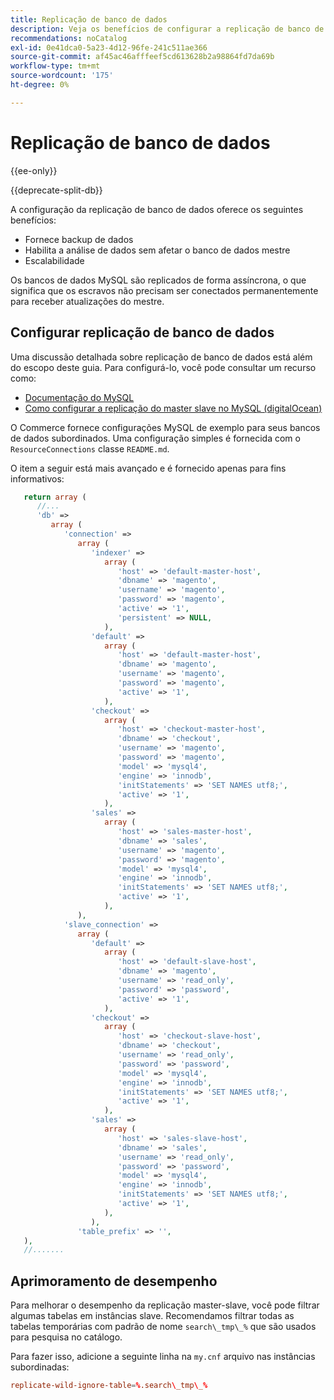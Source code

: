 ```yaml
---
title: Replicação de banco de dados
description: Veja os benefícios de configurar a replicação de banco de dados.
recommendations: noCatalog
exl-id: 0e41dca0-5a23-4d12-96fe-241c511ae366
source-git-commit: af45ac46afffeef5cd613628b2a98864fd7da69b
workflow-type: tm+mt
source-wordcount: '175'
ht-degree: 0%

---
```


# Replicação de banco de dados

{{ee-only}}

{{deprecate-split-db}}

A configuração da replicação de banco de dados oferece os seguintes benefícios:

- Fornece backup de dados
- Habilita a análise de dados sem afetar o banco de dados mestre
- Escalabilidade

Os bancos de dados MySQL são replicados de forma assíncrona, o que significa que os escravos não precisam ser conectados permanentemente para receber atualizações do mestre.

## Configurar replicação de banco de dados

Uma discussão detalhada sobre replicação de banco de dados está além do escopo deste guia. Para configurá-lo, você pode consultar um recurso como:

- [Documentação do MySQL](https://dev.mysql.com/doc/refman/5.6/en/replication.html)
- [Como configurar a replicação do master slave no MySQL (digitalOcean)](https://www.digitalocean.com/community/tutorials/how-to-set-up-replication-in-mysql)

O Commerce fornece configurações MySQL de exemplo para seus bancos de dados subordinados. Uma configuração simples é fornecida com o `ResourceConnections` classe `README.md`.

O item a seguir está mais avançado e é fornecido apenas para fins informativos:

```php
   return array (
      //...
      'db' =>
         array (
            'connection' =>
               array (
                  'indexer' =>
                     array (
                        'host' => 'default-master-host',
                        'dbname' => 'magento',
                        'username' => 'magento',
                        'password' => 'magento',
                        'active' => '1',
                        'persistent' => NULL,
                     ),
                  'default' =>
                     array (
                        'host' => 'default-master-host',
                        'dbname' => 'magento',
                        'username' => 'magento',
                        'password' => 'magento',
                        'active' => '1',
                     ),
                  'checkout' =>
                     array (
                        'host' => 'checkout-master-host',
                        'dbname' => 'checkout',
                        'username' => 'magento',
                        'password' => 'magento',
                        'model' => 'mysql4',
                        'engine' => 'innodb',
                        'initStatements' => 'SET NAMES utf8;',
                        'active' => '1',
                     ),
                  'sales' =>
                     array (
                        'host' => 'sales-master-host',
                        'dbname' => 'sales',
                        'username' => 'magento',
                        'password' => 'magento',
                        'model' => 'mysql4',
                        'engine' => 'innodb',
                        'initStatements' => 'SET NAMES utf8;',
                        'active' => '1',
                     ),
               ),
            'slave_connection' =>
               array (
                  'default' =>
                     array (
                        'host' => 'default-slave-host',
                        'dbname' => 'magento',
                        'username' => 'read_only',
                        'password' => 'password',
                        'active' => '1',
                     ),
                  'checkout' =>
                     array (
                        'host' => 'checkout-slave-host',
                        'dbname' => 'checkout',
                        'username' => 'read_only',
                        'password' => 'password',
                        'model' => 'mysql4',
                        'engine' => 'innodb',
                        'initStatements' => 'SET NAMES utf8;',
                        'active' => '1',
                     ),
                  'sales' =>
                     array (
                        'host' => 'sales-slave-host',
                        'dbname' => 'sales',
                        'username' => 'read_only',
                        'password' => 'password',
                        'model' => 'mysql4',
                        'engine' => 'innodb',
                        'initStatements' => 'SET NAMES utf8;',
                        'active' => '1',
                     ),
                  ),
               'table_prefix' => '',
   ),
   //.......
```

## Aprimoramento de desempenho

Para melhorar o desempenho da replicação master-slave, você pode filtrar algumas tabelas em instâncias slave. Recomendamos filtrar todas as tabelas temporárias com padrão de nome `search\_tmp\_%` que são usados para pesquisa no catálogo.

Para fazer isso, adicione a seguinte linha na `my.cnf` arquivo nas instâncias subordinadas:

```conf
replicate-wild-ignore-table=%.search\_tmp\_%
```
